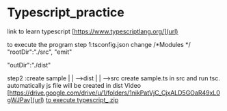 # Typescript_practice
link to learn typescript [https://www.typescriptlang.org/](url)

to execute the  program
step 1:tsconfig.json
change
/*Modules */
"rootDir":"./src",
"emit"

"outDir":"./dist"

step2 :create 
sample
|
|
-->dist
|
|
-->src
create sample.ts in src and run tsc.
automatically js file will be created in dist 
Video 
[https://drive.google.com/drive/u/1/folders/1nikPatVjC_CjxALD5GOaR49xL0gWJPav](url)
[to execute typescript_.zip](https://github.com/Aarthika08/Typescript_practice/files/15047561/to.execute.typescript_.zip)



